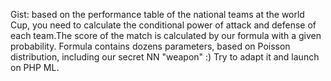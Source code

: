 Gist: based on the performance table of the national teams at the world Cup, you need to calculate the conditional power of attack and defense of each team.The score of the match is calculated by our formula with a given probability. Formula contains dozens parameters, based on Poisson distribution, including our secret NN "weapon" :) Try to adapt it and launch on PHP ML.
